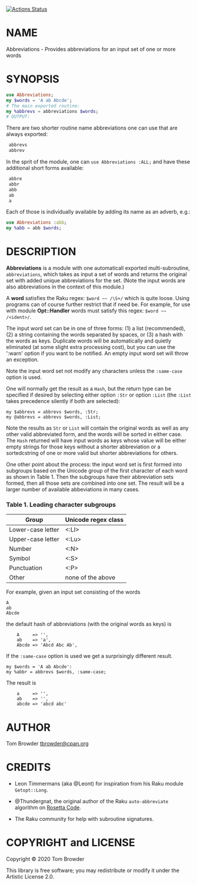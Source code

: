 [![Actions Status](https://github.com/tbrowder/Abbreviations/workflows/test/badge.svg)](https://github.com/tbrowder/Abbreviations/actions)

NAME
====

Abbreviations - Provides abbreviations for an input set of one or more words

SYNOPSIS
========

```raku
use Abbreviations;
my $words = 'A ab Abcde';
# The main exported routine:
my %abbrevs = abbreviations $words;
# OUTPUT:
```

There are two shorter routine name abbreviations one can use that are always exported:

```raku
 abbrevs
 abbrev
```

In the sprit of the module, one can `use Abbreviations :ALL;` and have these additional short forms available:

```raku
 abbre
 abbr
 abb
 ab
 a
```

Each of those is individually available by adding its name as an adverb, e.g.:

```raku
use Abbreviations :abb;
my %abb = abb $words;
```

DESCRIPTION
===========

**Abbreviations** is a module with one automaticall exported multi-subroutine, `abbreviations`, which takes as input a set of words and returns the original set with added unique abbreviations for the set. (Note the input words are also abbreviations in the context of this module.)

A **word** satisfies the Raku regex: `$word ~~ /\S+/` which is quite loose. Using programs can of course further restrict that if need be. For example, for use with module **Opt::Handler** words must satisfy this regex: `$word ~~ /<ident>/`.

The input word set can be in one of three forms: (1) a list (recommended), (2) a string containing the words separated by spaces, or (3) a hash with the words as keys. Duplicate words will be automatically and quietly eliminated (at some slight extra processing cost), but you can use the ':warn' option if you want to be notified. An empty input word set will throw an exception.

Note the input word set not modify any characters unless the `:same-case` option is used.

One will normally get the result as a `Hash`, but the return type can be specified if desired by selecting either option `:Str` or option `:List` (the `:List` takes precedence silently if both are selected):

    my $abbrevs = abbrevs $words, :Str;
    my @abbrevs = abbrevs $words, :List;

Note the results as `Str` or `List` will contain the original words as well as any other valid abbreviated form, and the words will be sorted in either case. The `Hash` returned will have input words as keys whose value will be either empty strings for those keys without a shorter abbreviation or a sortedcstring of one or more valid but shorter abbreviations for others.

One other point about the process: the input word set is first formed into subgroups based on the Unicode group of the first character of each word as shown in Table 1. Then the subgroups have their abbreviation sets formed, then all those sets are combined into one set. The result will be a larger number of available abbeviations in many cases.

### Table 1. Leading character subgroups

<table class="pod-table">
<thead><tr>
<th>Group</th> <th>Unicode regex class</th>
</tr></thead>
<tbody>
<tr> <td>Lower-case letter</td> <td>&lt;:LI&gt;</td> </tr> <tr> <td>Upper-case letter</td> <td>&lt;:Lu&gt;</td> </tr> <tr> <td>Number</td> <td>&lt;:N&gt;</td> </tr> <tr> <td>Symbol</td> <td>&lt;:S&gt;</td> </tr> <tr> <td>Punctuation</td> <td>&lt;:P&gt;</td> </tr> <tr> <td>Other</td> <td>none of the above</td> </tr>
</tbody>
</table>

For example, given an input set consisting of the words

    A
    ab
    Abcde

the default hash of abbreviations (with the original words as keys) is

        A     => '',
        ab    => 'a',
        Abcde => 'Abcd Abc Ab',

If the `:same-case` option is used we get a surprisingly different result.

    my $words = 'A ab Abcde':
    my %abbr = abbrevs $words, :same-case;

The result is

        a     => '',
        ab    => '',
        abcde => 'abcd abc'

AUTHOR
======

Tom Browder <tbrowder@cpan.org>

CREDITS
=======

  * Leon Timmermans (aka @Leont) for inspiration from his Raku module `Getopt::Long`.

  * @Thundergnat, the original author of the Raku `auto-abbreviate` algorithm on [Rosetta Code](http://rosettacode.org/wiki/Abbreviations,_automatic#Raku).

  * The Raku community for help with subroutine signatures.

COPYRIGHT and LICENSE
=====================

Copyright &#x00A9; 2020 Tom Browder

This library is free software; you may redistribute or modify it under the Artistic License 2.0.

